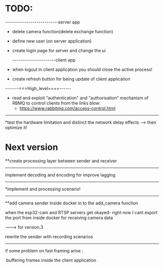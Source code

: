 # TODO:

---------------------------server app

* delete camera function(delete exchange function)

* define new user (on server application)

* create login page for server and change the ui

  ----------------------client app

* when logout in client application you should close the active process!

* create refresh button for being update of client application

-------===High_level====------

* read and exploit "authentication" and "authorisation"  mechanism of RBMQ to control clients from the links blow:
  * https://www.rabbitmq.com/access-control.html



---------------

*test the hardware limitation and distinct the network delay effects --> then optimize it!

# Next version

**create processing layer between sender and receiver

--------

implement decoding and encoding for improve lagging

-----------

*implement and processing scenario! 

-------------------------------

**add camera sender inside docker in to the  add_camera function 

when the esp32-cam and RTSP servers get okayed- right now I cant export the port from inside docker for receiving camera data

---> for version.3

rewrite the sender with recording scenarios 

----------------------------------------------------------

if some problem on fast framing arise :

​		 buffering frames inside the client application